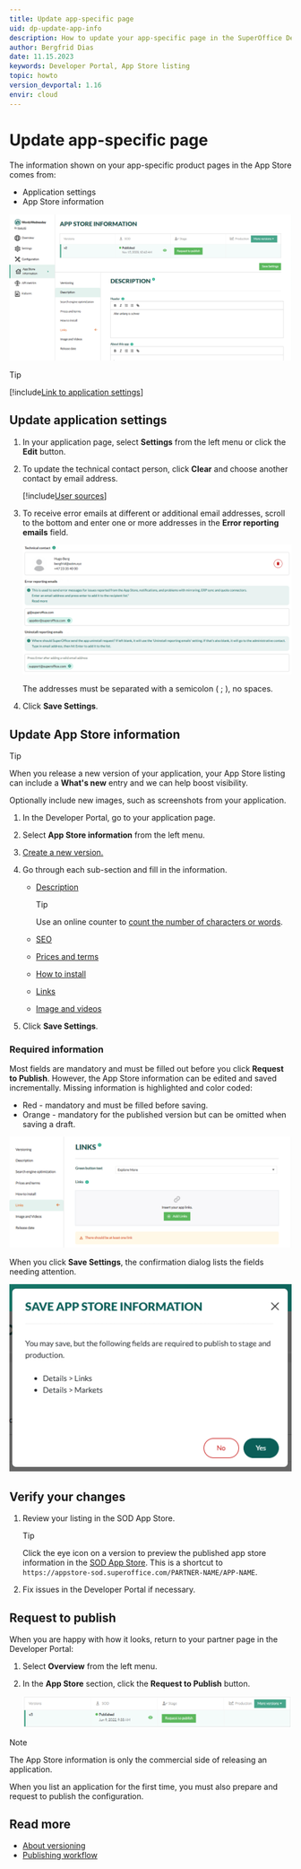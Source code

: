 ```yaml
---
title: Update app-specific page
uid: dp-update-app-info
description: How to update your app-specific page in the SuperOffice Developer Portal.
author: Bergfrid Dias
date: 11.15.2023
keywords: Developer Portal, App Store listing
topic: howto
version_devportal: 1.16
envir: cloud
---
```


# Update app-specific page

The information shown on your app-specific product pages in the App Store comes from:

* Application settings
* App Store information

![App Store information for an application -screenshot][img1]

<!-- markdownlint-disable DOCSMD007 -->
> [!TIP]
> [!include[Link to application settings](../includes/see-app-settings.md)]
<!-- markdownlint-restore -->

## Update application settings

1. In your application page, select **Settings** from the left menu or click the **Edit** button.

1. To update the technical contact person, click **Clear** and choose another contact by email address.

    [!include[User sources](../../partner/includes/note-users-collection.md)]

1. To receive error emails at different or additional email addresses, scroll to the bottom and enter one or more addresses in the **Error reporting emails** field.

    ![Application settings, error reporting emails -screenshot][img5]

    The addresses must be separated with a semicolon ( ; ), no spaces.

1. Click **Save Settings**.

## Update App Store information

> [!TIP]
> When you release a new version of your application, your App Store listing can include a **What's new** entry and we can help boost visibility.
>
> Optionally include new images, such as screenshots from your application.

1. In the Developer Portal, go to your application page.
1. Select **App Store information** from the left menu.
1. [Create a new version.][3]
1. Go through each sub-section and fill in the information.

    * [Description][5]

        > [!TIP]
        > Use an online counter to [count the number of characters or words][6].

    * [SEO][1]
    * [Prices and terms][7]
    * [How to install][8]
    * [Links][9]
    * [Image and videos][2]

1. Click **Save Settings**.

### Required information

Most fields are mandatory and must be filled out before you click **Request to Publish**. However, the App Store information can be edited and saved incrementally. Missing information is highlighted and color coded:

* Red - mandatory and must be filled before saving.
* Orange - mandatory for the published version but can be omitted when saving a draft.

![Warning Links field is blank -screenshot][img4]

When you click **Save Settings**, the confirmation dialog lists the fields needing attention.

![Warning when saving while mandatory info is missing -screenshot][img3]

## Verify your changes

1. Review your listing in the SOD App Store.

    > [!TIP]
    > Click the eye icon on a version to preview the published app store information in the [SOD App Store][10]. This is a shortcut to `https://appstore-sod.superoffice.com/PARTNER-NAME/APP-NAME`.

2. Fix issues in the Developer Portal if necessary.

## Request to publish

When you are happy with how it looks, return to your partner page in the Developer Portal:

1. Select **Overview** from the left menu.
2. In the **App Store** section, click the **Request to Publish** button.

    ![Request to publish App Store app information -screenshot][img2]

> [!NOTE]
> The App Store information is only the commercial side of releasing an application.
>
> When you list an application for the first time, you must also prepare and request to publish the configuration.

## Read more

* [About versioning][3]
* [Publishing workflow][4]

<!-- Referenced links -->
[1]: seo.md
[2]: images-and-videos.md
[7]: prices-and-terms.md
[8]: user-guide.md#how-to-install
[9]: user-guide.md#links
[3]: ../../create-app/versioning.md
[4]: ../../create-app/request-to-publish.md
[5]: ../requirements/marketing.md#application-description
[6]: https://www.charactercountonline.com
[10]: https://appstore-sod.superoffice.com/

<!-- Referenced images -->
[img1]: media/app-store-listing.png
[img3]: media/warn-mandatory-missing.png
[img4]: media/warn-no-links.png
[img2]: ../../media/request-to-publish.png
[img5]: ../../media/error-reporting-emails.png
